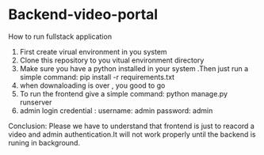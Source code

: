 # Backend-video-portal
How to run fullstack application
1. First create virual environment in you system
2. Clone this repository to you vitual environment directory
3. Make sure you have a python installed in your system .Then just run a simple command: pip install -r requirements.txt
9. when downaloading is over , you good to go
10. To run the frontend give a simple command: python manage.py runserver
11. admin login credential : username: admin password: admin

Conclusion: Please we have to understand that frontend is just to reacord a video and admin authentication.It will not work properly until the backend is runing in background.
